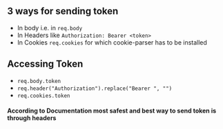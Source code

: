 ## 3 ways for sending token
- In body i.e. in `req.body`
- In Headers like `Authorization: Bearer <token>`
- In Cookies `req.cookies` for which cookie-parser has to be installed

## Accessing Token
- `req.body.token`
- `req.header("Authorization").replace("Bearer ", "")`
- `req.cookies.token`

#### According to Documentation most safest and best way to send token is through headers